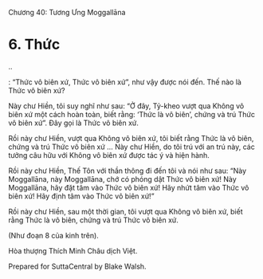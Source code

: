  

Chương 40: Tương Ưng Moggallāna

# 6\. Thức

..

: “Thức vô biên xứ, Thức vô biên xứ”, như vậy được nói đến. Thế nào là Thức vô biên xứ?

Này chư Hiền, tôi suy nghĩ như sau: “Ở đây, Tỷ-kheo vượt qua Không vô biên xứ một cách hoàn toàn, biết rằng: ‘Thức là vô biên’, chứng và trú Thức vô biên xứ”. Ðây gọi là Thức vô biên xứ.

Rồi này chư Hiền, vượt qua Không vô biên xứ, tôi biết rằng Thức là vô biên, chứng và trú Thức vô biên xứ … Này chư Hiền, do tôi trú với an trú này, các tưởng câu hữu với Không vô biên xứ được tác ý và hiện hành.

Rồi này chư Hiền, Thế Tôn với thần thông đi đến tôi và nói như sau: “Này Moggallāna, này Moggallāna, chớ có phóng dật Thức vô biên xứ! Này Moggallāna, hãy đặt tâm vào Thức vô biên xứ! Hãy nhứt tâm vào Thức vô biên xứ! Hãy định tâm vào Thức vô biên xứ!”

Rồi này chư Hiền, sau một thời gian, tôi vượt qua Không vô biên xứ, biết rằng Thức là vô biên, chứng và trú Thức vô biên xứ.

(Như đoạn 8 của kinh trên).

Hòa thượng Thích Minh Châu dịch Việt.

Prepared for SuttaCentral by Blake Walsh.